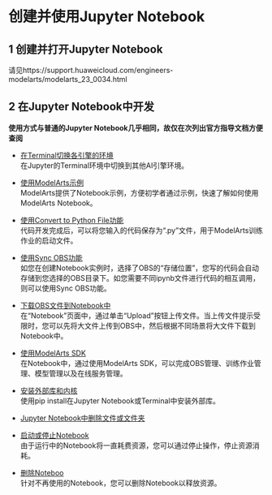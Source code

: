 # 创建并使用Jupyter Notebook

## 1 创建并打开Jupyter Notebook  

请见https://support.huaweicloud.com/engineers-modelarts/modelarts_23_0034.html  


## 2 在Jupyter Notebook中开发  

__使用方式与普通的Jupyter Notebook几乎相同，故仅在次列出官方指导文档方便查阅__  

* [在Terminal切换各引擎的环境](https://support.huaweicloud.com/engineers-modelarts/modelarts_23_0117.html)  
在Jupyter的Terminal环境中切换到其他AI引擎环境。  

* [使用ModelArts示例](https://support.huaweicloud.com/engineers-modelarts/modelarts_23_0036.html)  
ModelArts提供了Notebook示例，方便初学者通过示例，快速了解如何使用ModelArts Notebook。  


* [使用Convert to Python File功能](https://support.huaweicloud.com/engineers-modelarts/modelarts_23_0037.html)  
代码开发完成后，可以将您输入的代码保存为“.py”文件，用于ModelArts训练作业的启动文件。  

* [使用Sync OBS功能](https://support.huaweicloud.com/engineers-modelarts/modelarts_23_0038.html)  
如您在创建Notebook实例时，选择了OBS的“存储位置”，您写的代码会自动存储到您选择的OBS目录下。如您需要不同ipynb文件进行代码的相互调用，则可以使用Sync OBS功能。  

* [下载OBS文件到Notebook中](https://support.huaweicloud.com/engineers-modelarts/modelarts_23_0105.html)  
在“Notebook”页面中，通过单击“Upload”按钮上传文件。当上传文件提示受限时，您可以先将大文件上传到OBS中，然后根据不同场景将大文件下载到Notebook中。  


* [使用ModelArts SDK](https://support.huaweicloud.com/engineers-modelarts/modelarts_23_0039.html)  
在Notebook中，通过使用ModelArts SDK，可以完成OBS管理、训练作业管理、模型管理以及在线服务管理。  

* [安装外部库和内核](https://support.huaweicloud.com/engineers-modelarts/modelarts_23_0040.html)  
使用pip install在Jupyter Notebook或Terminal中安装外部库。  

* [Jupyter Notebook中删除文件或文件夹](https://support.huaweicloud.com/engineers-modelarts/modelarts_23_0120.html)  


* [启动或停止Notebook](https://support.huaweicloud.com/engineers-modelarts/modelarts_23_0041.html)  
由于运行中的Notebook将一直耗费资源，您可以通过停止操作，停止资源消耗。  

* [删除Noteboo](https://support.huaweicloud.com/engineers-modelarts/modelarts_23_0042.html)  
针对不再使用的Notebook，您可以删除Notebook以释放资源。  
